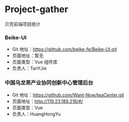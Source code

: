 # Project-gather
贝壳前端项目统计

### Beike-UI
* Git 地址：https://github.com/beike-fe/Beike-UI.git
* 页面地址：暂无
* 页面类型：Vue 组件库
* 负责人：TanYJie


### 中国乌龙茶产业协同创新中心管理后台
* Git 地址：https://github.com/Want-Now/teaCenter.git
* 页面地址：http://119.23.189.216/#/
* 页面类型：Vue
* 负责人：HuangHongYu
